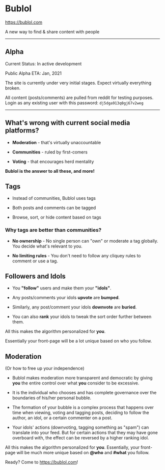 # Bublol

https://bublol.com

A new way to find & share content with people

---

## Alpha

Current Status: In active development

Public Alpha ETA: Jan, 2021

The site is currently under very initial stages. Expect virtually everything broken.

All content (posts/comments) are pulled from reddit for testing purposes. Login as any existing user with this password: `dj5dga913q0gj67v2weg`

---

## What's wrong with current social media platforms?

* **Moderation** - that's virtually unaccountable

* **Communities** - ruled by first-comers

* **Voting** - that encourages herd mentality

**Bublol is the answer to all these, and more!**

## Tags

* Instead of communities, Bublol uses tags

* Both posts and comments can be tagged

* Browse, sort, or hide content based on tags

### Why tags are better than communities?

* **No ownership** - No single person can "own" or moderate a tag globally. You decide what's relevant to you.

* **No limiting rules** - You don't need to follow any cliquey rules to comment or use a tag.

## Followers and Idols

* You **"follow"** users and make them your **"idols"**.

* Any posts/comments your idols **upvote** are **bumped**.

* Similarly, any post/comment your idols **downvote** are **buried**.

* You can also **rank** your idols to tweak the sort order further between them.

All this makes the algorithm personalized for **you**.

Essentially your front-page will be a lot unique based on who you follow.

## Moderation

(Or how to free up your independence)

* Bublol makes moderation more transparent and democratic by giving **you** the entire control over what **you** consider to be excessive.

* It is the individual who chooses and has complete governance over the boundaries of his/her personal bubble.

* The formation of your bubble is a complex process that happens over time when viewing, voting and tagging posts, deciding to follow the author, an idol, or a certain commenter on a post.

* Your idols' actions (downvoting, tagging something as "spam") can translate into your feed. But for certain actions that they may have gone overboard with, the effect can be reversed by a higher ranking idol.

All this makes the algorithm personalized for **you**. Essentially, your front-page will be much more unique based on **@who** and **#what** you follow.

Ready? Come to https://bublol.com!
